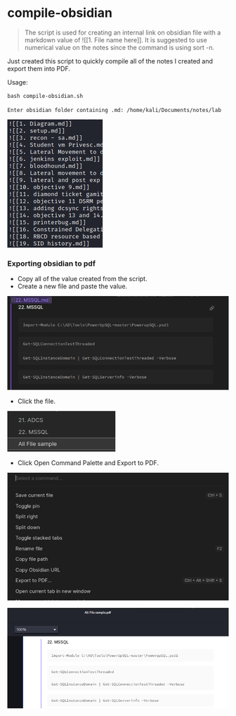 # compile-obsidian

> The script is used for creating an internal link on obsidian file with a markdown value of ![[1. File name here]]. It is suggested to use numerical value on the notes since the command is using sort -n. 

Just created this script to quickly compile all of the notes I created and export them into PDF.


Usage:

```
bash compile-obsidian.sh

Enter obsidian folder containing .md: /home/kali/Documents/notes/lab
```

![Alt text](image.png)


### Exporting obsidian to pdf

* Copy all of the value created from the script.
* Create a new file and paste the value.


![Alt text](image-1.png)

* Click the file.

![Alt text](image-2.png)

* Click Open Command Palette and Export to PDF.

![Alt text](image-3.png)

![Alt text](image-4.png)